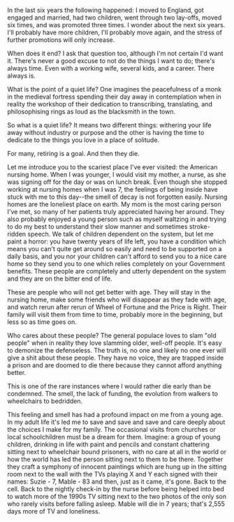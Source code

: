 In the last six years the following happened: I moved to England, got engaged and married, had two children, went through two lay-offs, moved six times, and was promoted three times. I wonder about the next six years. I'll probably have more children, I'll probably move again, and the stress of further promotions will only increase. 

When does it end? I ask that question too, although I'm not certain I'd want it. There's never a good excuse to not do the things I want to do; there's always time. Even with a working wife, several kids, and a career. There always is. 

What is the point of a quiet life? One imagines the peacefulness of a monk in the medieval fortress spending their day away in contemplation when in reality the workshop of their dedication to transcribing, translating, and philosophising rings as loud as the blacksmith in the town.

So what is a quiet life? It means two different things: withering your life away without industry or purpose and the other is having the time to dedicate to the things you love in a place of solitude. 

For many, retiring is a goal. And then they die.


Let me introduce you to the scariest place I've ever visited: the American nursing home. When I was younger, I would visit my mother, a nurse, as she was signing off for the day or was on lunch break. Even though she stopped working at nursing homes when I was 7, the feelings of being inside have stuck with me to this day--the smell of decay is not forgotten easily. Nursing homes are the loneliest place on earth. My mom is the most caring person I've met, so many of her patients truly appreciated having her around. They also probably enjoyed a young person such as myself waltzing in and trying to do my best to understand their slow manner and sometimes stroke-ridden speech. We talk of children dependent on the system, but let me paint a horror: you have twenty years of life left, you have a condition which means you can't quite get around so easily and need to be supported on a daily basis, and you nor your children can't afford to send you to a nice care home so they send you to one which relies completely on your Government benefits. These people are completely and utterly dependent on the system and they are on the bitter end of life.

These are people who will not get better with age. They will stay in the nursing home, make some friends who will disappear as they fade with age, and watch rerun after rerun of Wheel of Fortune and the Price is Right. Their family will visit them from time to time, probably more in the beginning, but less so as time goes on. 

Who cares about these people? The general populace loves to slam "old people" when in reality they love slamming older, well-off people. It's easy to demonize the defenseless. The truth is, no one and likely no one ever will give a shit about these people. They have no voice, they are trapped inside a prison and are doomed to die there because they cannot afford anything better. 

This is one of the rare instances where I would rather die early than be condemned. The smell, the lack of funding, the evolution from walkers to wheelchairs to bedridden. 

This feeling and smell has had a profound impact on me from a young age. In my adult life it's led me to save and save and save and care deeply about the choices I make for my family. The occasional visits from churches or local schoolchildren must be a dream for them. Imagine: a group of young children, drinking in life with paint and pencils and constant chattering sitting next to wheelchair bound prisoners, with no care at all in the world or how the world has led the person sitting next to them to be there. Together they craft a symphony of innocent paintings which are hung up in the sitting room next to the wall with the TVs playing X and Y each signed with their names: Suzie - 7, Mable - 83 and then, just as it came, it's gone. Back to the cell. Back to the nightly check-in by the nurse before being helped into bed to watch more of the 1990s TV sitting next to the two photos of the only son who rarely visits before falling asleep. Mable will die in 7 years; that's 2,555 days more of TV and loneliness.
